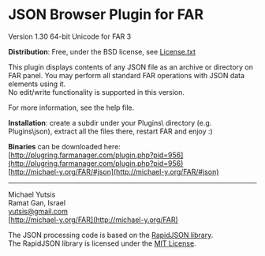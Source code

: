 
JSON Browser Plugin for FAR
===========================
Version 1.30 64-bit Unicode for FAR 3


**Distribution**: Free, under the BSD license, see [License.txt](License.txt)

This plugin displays contents of any JSON file as an archive or directory on FAR panel.
You may perform all standard FAR operations with JSON data elements using it.  
No edit/write functionality is supported in this version.

For more information, see the help file.

**Installation**: create a subdir under your Plugins\ directory (e.g.
Plugins\json), extract all the files there, restart FAR and enjoy :)

**Binaries** can be downloaded here:  
[http://plugring.farmanager.com/plugin.php?pid=956](http://plugring.farmanager.com/plugin.php?pid=956)  
[http://michael-y.org/FAR/#json](http://michael-y.org/FAR/#json)

---
Michael Yutsis  
Ramat Gan, Israel  
[yutsis@gmail.com](mailto:yutsis@gmail.com)  
[http://michael-y.org/FAR](http://michael-y.org/FAR)  

The JSON processing code is based on the [RapidJSON library](http://rapidjson.org/).  
The RapidJSON library is licensed under the [MIT License](http://github.com/miloyip/rapidjson/blob/master/license.txt).
